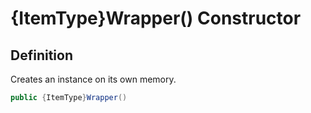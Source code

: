 # {ItemType}Wrapper() Constructor

## Definition
Creates an instance on its own memory.

```C#
public {ItemType}Wrapper()
```
